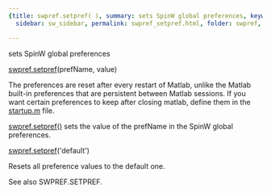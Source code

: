 ```yaml
---
{title: swpref.setpref( ), summary: sets SpinW global preferences, keywords: sample,
  sidebar: sw_sidebar, permalink: swpref_setpref.html, folder: swpref, mathjax: 'true'}

---
```

sets SpinW global preferences
 
[swpref.setpref](swpref_setpref.html)(prefName, value)
 
The preferences are reset after every restart of Matlab, unlike the
Matlab built-in preferences that are persistent between Matlab sessions.
If you want certain preferences to keep after closing matlab, define them
in the <a href="matlab:edit('startup.m')">startup.m</a> file.
 
[swpref.setpref()](swpref_setpref.html) sets the value of the prefName in the SpinW global
preferences.
 
[swpref.setpref](swpref_setpref.html)('default')
 
Resets all preference values to the default one.
 
See also SWPREF.SETPREF.
 

